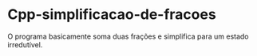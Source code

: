 # Cpp-simplificacao-de-fracoes
O programa basicamente soma duas frações e simplifica para um estado irredutível.
